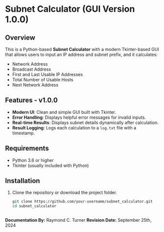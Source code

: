 # Subnet Calculator (GUI Version 1.0.0)

## Overview

This is a Python-based **Subnet Calculator** with a modern Tkinter-based GUI that allows users to input an IP address and subnet prefix, and it calculates:
- Network Address
- Broadcast Address
- First and Last Usable IP Addresses
- Total Number of Usable Hosts
- Next Network Address

## Features - v1.0.0

- **Modern UI**: Clean and simple GUI built with Tkinter.
- **Error Handling**: Displays helpful error messages for invalid inputs.
- **Real-time Results**: Displays subnet details dynamically after calculation.
- **Result Logging**: Logs each calculation to a `log.txt` file with a timestamp.

## Requirements

- Python 3.6 or higher
- Tkinter (usually included with Python)

## Installation

1. Clone the repository or download the project folder.

   ```bash
   git clone https://github.com/your-username/subnet_calculator.git
   cd subnet_calculator
 
 **Documentation By:** Raymond C. Turner
 **Revision Date:** September 25th, 2024